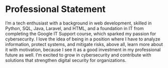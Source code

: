 # Professional Statement

I’m a tech enthusiast with a background in web development, skilled in Python, SQL, Java, Laravel, and HTML, and a foundation in IT from completing the Google IT Support course, which sparked my passion for cybersecurity. I love the idea of being in a position where I have to analyze information, protect systems, and mitigate risks, above all,  learn more about it with motivation, because I see it as a good investment in my professional future as well. 
I’m excited to grow in cybersecurity and contribute with solutions that strengthen digital security for organizations.
